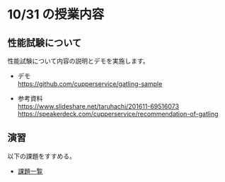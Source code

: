 # 10/31 の授業内容
## 性能試験について
性能試験について内容の説明とデモを実施します。
* デモ  
  https://github.com/cupperservice/gatling-sample

* 参考資料  
  https://www.slideshare.net/taruhachi/201611-69516073
  https://speakerdeck.com/cupperservice/recommendation-of-gatling

## 演習
以下の課題をすすめる。
* [課題一覧](https://github.com/cupperservice/HJ-2023#%E8%AA%B2%E9%A1%8C%E4%B8%80%E8%A6%A7)
